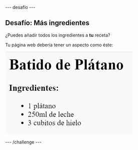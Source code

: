 \--- desafío \---

## Desafío: Más ingredientes

¿Puedes añadir todos los ingredientes a **tu** receta?

Tu página web debería tener un aspecto como éste:

![captura de pantalla](images/recipe-more-ingredients.png)

\--- /challenge \---